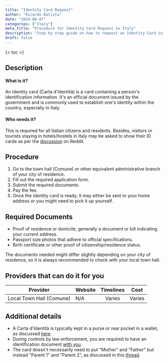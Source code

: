 ```yaml
---
title: "Identity Card Request"
author: "Ricardo Batista"
date: "2024-06-07"
categories: ["Italy"]
meta_title: "Procedure for Identity Card Request in Italy"
description: "Step by step guide on how to request an Identity Card in Italy."
draft: false
---
```


{< toc >}

## Description
#### What is it?
An identity card (Carta d'Identità) is a card containing a person's identification information. It's an official document issued by the government and is commonly used to establish one's identity within the country, especially in Italy.

#### Who needs it?
This is required for all Italian citizens and residents. Besides, visitors or tourists staying in hotels/hostels in Italy may be asked to show their ID cards as per the [discussion](https://www.reddit.com/r/solotravel/comments/voekoo/is_it_normal_for_hostelshotels_in_italy_to_ask/) on Reddit.

## Procedure
1. Go to the town hall (Comune) or other equivalent administrative branch of your city of residence.
2. Fill out the required application form.
3. Submit the required documents.
4. Pay the fee.
5. Once the identity card is ready, it may either be sent to your home address or you might need to pick it up yourself.

## Required Documents
- Proof of residence or domicile, generally a document or bill indicating your current address.
- Passport size photos that adhere to official specifications.
- Birth certificate or other proof of citizenship/residence status.

The documents needed might differ slightly depending on your city of residence, so it is always recommended to check with your local town hall.

## Providers that can do it for you

| Provider                      |     Website                                 |     Timelines    |       Cost       |
| ------------------------ | ---------------------------------- | :-------------: | :-------------: |
| Local Town Hall (Comune)|  N/A                                     |         Varies      |       Varies   |

## Additional details
- A Carta d'Identità is typically kept in a purse or rear pocket in a wallet, as discussed [here](https://www.reddit.com/r/italy/comments/3bvkxw/where_do_you_keep_your_carta_didentit%C3%A0/)
- During controls by law enforcement, you are required to have an identification document [with you](https://www.reddit.com/r/italy/comments/w13fqo/forze_dellordine_e_documenti/).
- The card doesn't necessarily need to put "Mother" and "Father" but instead "Parent 1" and "Parent 2", as discussed in this [thread](https://www.reddit.com/r/italy/comments/9xkouq/salvini_propone_di_rimuovere_genitore_1_e_2_e/).